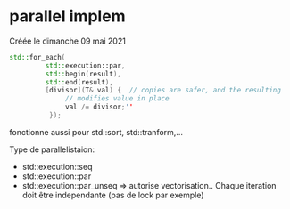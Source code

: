 
#  parallel implem 
Créée le dimanche 09 mai 2021

```cpp
std::for_each(
		 std::execution::par,
         std::begin(result),
         std::end(result),
         [divisor](T& val) {  // copies are safer, and the resulting                                   //code will be as quick.''
              // modifies value in place
              val /= divisor;''
          });
```

fonctionne aussi pour std::sort, std::tranform,...


Type de parallelistaion:
* std::execution::seq
* std::execution::par
* std::execution::par_unseq => autorise vectorisation.. Chaque iteration doit être independante (pas de lock par exemple)

